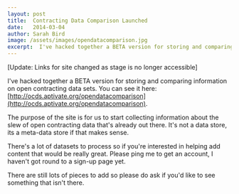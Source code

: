 ```yaml
---
layout: post
title:  Contracting Data Comparison Launched
date:   2014-03-04
author: Sarah Bird
image: /assets/images/opendatacomparison.jpg
excerpt:  I've hacked together a BETA version for storing and comparing information on open contracting data sets.  You can see it here: [http://ocds.aptivate.org/opendatacomparison](http://ocds.aptivate.org/opendatacomparison).
---
```

[Update: Links for site changed as stage is no longer accessible]

I've hacked together a BETA version for storing and comparing information on open contracting data sets.  You can see it here: [http://ocds.aptivate.org/opendatacomparison](http://ocds.aptivate.org/opendatacomparison).

The purpose of the site is for us to start collecting information about the slew of open contracting data that's already out there. It's not a data store, its a meta-data store if that makes sense.

There's a lot of datasets to process so if you're interested in helping add content that would be really great. Please ping me to get an account, I haven't got round to a sign-up page yet.

There are still lots of pieces to add so please do ask if you'd like to see something that isn't there.

